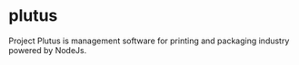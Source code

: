 # plutus
Project Plutus is management software for printing and packaging industry powered by NodeJs.
